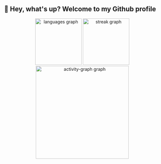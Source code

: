 ## 👋 Hey, what's up? Welcome to my Github profile

<div align="center">
  <img src="https://github-readme-stats.vercel.app/api/top-langs?username=MiguelMicoski&locale=en&hide_title=false&layout=compact&card_width=320&langs_count=5&theme=dracula&hide_border=false&order=2" height="150" alt="languages graph"  />
  <img src="https://streak-stats.demolab.com?user=MiguelMicoski&locale=en&mode=daily&theme=dracula&hide_border=false&border_radius=5&order=3" height="150" alt="streak graph"  />
  <img src="https://github-readme-activity-graph.vercel.app/graph?username=MiguelMicoski&radius=16&theme=react&area=true&order=5" height="300" alt="activity-graph graph"  />
</div>

###


